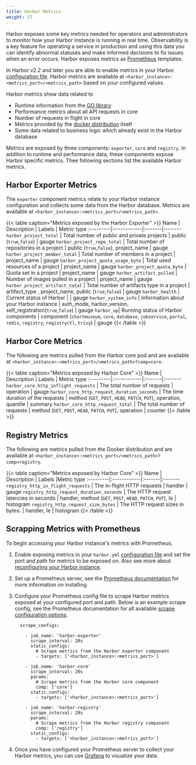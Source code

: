 ```yaml
---
title: Harbor Metrics
weight: 37
---
```


Harbor exposes some key metrics needed for operators and administrators to monitor how your Harbor instance is running in real time. Observability is a key feature for operating a service in production and using this data you can identify abnormal statuses and make informed decisions to fix issues when an error occurs. Harbor exposes metrics as  [Prometheus](https://prometheus.io/docs/introduction/overview/) templates.

In Harbor v2.2 and later you are able to enable metrics in your Harbor [configuration file](../../install-config/configure-yml-file.md). Harbor metrics are available at `<harbor_instance>:<metrics_port>/<metrics_path>` based on your configured values.

Harbor metrics show data related to
* Runtime information from the [GO library](https://github.com/prometheus/client_golang)
* Performance metrics about all API requests in core
* Number of requests in flight in core
* Metrics provided by the [docker distribution](https://github.com/distribution/distribution/blob/main/notifications/metrics.go) itself
* Some data related to business logic which already exist in the Harbor database

Metrics are exposed by three components: `exporter`, `core` and `registry`. In addition to runtime and performance data, these components expose Harbor specific metrics. Thee following sections list the available Harbor metrics.

## Harbor Exporter Metrics

The `exporter` component metrics relate to your Harbor instance configuration and collects some data from the Harbor database. Metrics are available at `<harbor_instance>:<metrics_port>/<metrics_path>`.

{{< table caption="Metrics exposed by the Harbor Exporter" >}}
Name | Description | Labels | Metric type
:---------|:------------|:-------|:-------
`harbor_project_total` |	Total number of public and private projects | public (`true`,`false`) | gauge
`harbor_project_repo_total` |	Total number of repositories in a project |	public (`true`,`false`),  project_name | gauge
`harbor_project_member_total` |	Total number of members in a project |	project_name | gauge
`harbor_project_quota_usage_byte` |	Total used resources of a project |	project_name | gauge
`harbor_project_quota_byte` |	Quota set in a project |	project_name | gauge
`harbor_artifact_pulled` |	Number of images pulled in a project |	project_name | gauge
`harbor_project_artifact_total` | Total number of artifacts type in a project | artifact_type , project_name, public (`true`,`false`) | gauge
`harbor_health` | Current status of Harbor | | gauge
`harbor_system_info` | Information about your Harbor instance | auth_mode, harbor_version, self_registration(`true`,`false`) | gauge
`harbor_up`| Running status of Harbor components  | component (`chartmuseum`, `core`, `database`, `jobservice`, `portal`, `redis`, `registry`, `registryctl`, `trivy`) | gauge
{{< /table >}}

## Harbor Core Metrics

The following are metrics pulled from the Harbor core pod and are available at `<harbor_instance>:<metrics_port>/<metrics_path>?comp=core`.

{{< table caption="Metrics exposed by Harbor Core" >}}
Name | Description | Labels | Metric type
:---------|:------------|:-------|:-------
`harbor_core_http_inflight_requests` | The total number of requests | operation | gauge
`harbor_core_http_request_duration_seconds` | The time duration of the requests | method (`GET`, `POST`, `HEAD`, `PATCH`, `PUT`), operation, quantile | summary
`harbor_core_http_request_total` | The total number of requests | method (`GET`, `POST`, `HEAD`, `PATCH`, `PUT`), operation | counter
{{< /table >}}

## Registry Metrics

The following are metrics pulled from the Docker distribution and are available at `<harbor_instance>:<metrics_port>/<metrics_path>?comp=registry`.

{{< table caption="Metrics exposed by Harbor Core" >}}
Name | Description | Labels |Metric type
:---------|:------------|:-------|:-------
`registry_http_in_flight_requests` | The in-flight HTTP requests | handler | gauge
`registry_http_request_duration_seconds` | The HTTP request latencies in seconds | handler, method (`GET`, `POST`, `HEAD`, `PATCH`, `PUT`), le | histogram
`registry_http_request_size_bytes` | The HTTP request sizes in bytes. | handler, le | histogram
{{< /table >}}

## Scrapping Metrics with Prometheus

To begin accessing your Harbor instance's metrics with Prometheus,
1. Enable exposing metrics in your `harbor.yml` [configuration file](../../install-config/configure-yml-file.md) and set the port and path for metrics to be exposed on. Also see more about [reconfiguring your Harbor instance](../../install-config/reconfigure-manage-lifecycle/).
1. Set up a Prometheus server, see the [Prometheus documentation](https://prometheus.io/docs/prometheus/latest/installation/) for more information on installing.  
1. Configure your Prometheus config file to scrape Harbor metrics exposed at your configured port and path. Below is an example scrape config, see the Prometheus documentation for all available [scrape configuration options](https://prometheus.io/docs/prometheus/latest/configuration/configuration/#scrape_config).

    ```
      scrape_configs:

        - job_name: 'harbor-exporter'
          scrape_interval: 20s
          static_configs:
            # Scrape metrics from the Harbor exporter component
            - targets: ['<harbor_instance>:<metrics_port>']

        - job_name: 'harbor-core'
          scrape_interval: 20s
          params:
            # Scrape metrics from the Harbor core component
            comp: ['core']
          static_configs:
            - targets: ['<harbor_instance>:<metrics_port>']

        - job_name: 'harbor-registry'
          scrape_interval: 20s
          params:
            # Scrape metrics from the Harbor registry component
            comp: ['registry']
          static_configs:
            - targets: ['<harbor_instance>:<metrics_port>']
      ```
1. Once you have configured your Prometheus server to collect your Harbor metrics, you can use [Grafana](https://grafana.com/docs/) to visualize your data.  
